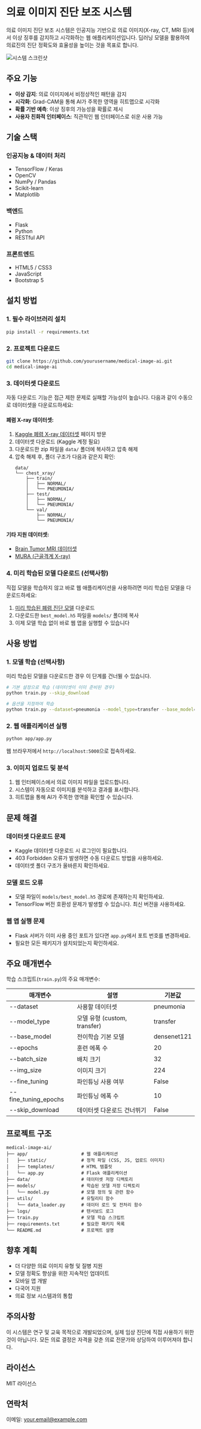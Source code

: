 # 의료 이미지 진단 보조 시스템

의료 이미지 진단 보조 시스템은 인공지능 기반으로 의료 이미지(X-ray, CT, MRI 등)에서 이상 징후를 감지하고 시각화하는 웹 애플리케이션입니다. 딥러닝 모델을 활용하여 의료진의 진단 정확도와 효율성을 높이는 것을 목표로 합니다.

![시스템 스크린샷](https://miro.medium.com/v2/resize:fit:1400/1*oURfHMP1_usLZYeOzQKKNg.png)

## 주요 기능

- **이상 감지**: 의료 이미지에서 비정상적인 패턴을 감지
- **시각화**: Grad-CAM을 통해 AI가 주목한 영역을 히트맵으로 시각화
- **확률 기반 예측**: 이상 징후의 가능성을 확률로 제시
- **사용자 친화적 인터페이스**: 직관적인 웹 인터페이스로 쉬운 사용 가능

## 기술 스택

### 인공지능 & 데이터 처리
- TensorFlow / Keras
- OpenCV
- NumPy / Pandas
- Scikit-learn
- Matplotlib

### 백엔드
- Flask
- Python
- RESTful API

### 프론트엔드
- HTML5 / CSS3
- JavaScript
- Bootstrap 5

## 설치 방법

### 1. 필수 라이브러리 설치
```bash
pip install -r requirements.txt
```

### 2. 프로젝트 다운로드
```bash
git clone https://github.com/yourusername/medical-image-ai.git
cd medical-image-ai
```

### 3. 데이터셋 다운로드
자동 다운로드 기능은 접근 제한 문제로 실패할 가능성이 높습니다. 다음과 같이 수동으로 데이터셋을 다운로드하세요:

#### 폐렴 X-ray 데이터셋:
1. [Kaggle 폐렴 X-ray 데이터셋](https://www.kaggle.com/datasets/paultimothymooney/chest-xray-pneumonia) 페이지 방문
2. 데이터셋 다운로드 (Kaggle 계정 필요)
3. 다운로드한 zip 파일을 `data/` 폴더에 복사하고 압축 해제
4. 압축 해제 후, 폴더 구조가 다음과 같은지 확인:
   ```
   data/
   └── chest_xray/
       ├── train/
       │   ├── NORMAL/
       │   └── PNEUMONIA/
       ├── test/
       │   ├── NORMAL/
       │   └── PNEUMONIA/
       └── val/
           ├── NORMAL/
           └── PNEUMONIA/
   ```

#### 기타 지원 데이터셋:
- [Brain Tumor MRI 데이터셋](https://www.kaggle.com/datasets/navoneel/brain-mri-images-for-brain-tumor-detection)
- [MURA (근골격계 X-ray)](https://stanfordmlgroup.github.io/competitions/mura/)

### 4. 미리 학습된 모델 다운로드 (선택사항)
직접 모델을 학습하지 않고 바로 웹 애플리케이션을 사용하려면 미리 학습된 모델을 다운로드하세요:

1. [미리 학습된 폐렴 진단 모델](https://drive.google.com/file/d/1moCm7kLTiUIOhvU2jNkxUWkVBTIV8-si/view?usp=sharing) 다운로드
2. 다운로드한 `best_model.h5` 파일을 `models/` 폴더에 복사
3. 이제 모델 학습 없이 바로 웹 앱을 실행할 수 있습니다

## 사용 방법

### 1. 모델 학습 (선택사항)
미리 학습된 모델을 다운로드한 경우 이 단계를 건너뛸 수 있습니다.

```bash
# 기본 설정으로 학습 (데이터셋이 이미 준비된 경우)
python train.py --skip_download

# 옵션을 지정하여 학습
python train.py --dataset=pneumonia --model_type=transfer --base_model=densenet121 --epochs=20 --fine_tuning --skip_download
```

### 2. 웹 애플리케이션 실행
```bash
python app/app.py
```
웹 브라우저에서 `http://localhost:5000`으로 접속하세요.

### 3. 이미지 업로드 및 분석
1. 웹 인터페이스에서 의료 이미지 파일을 업로드합니다.
2. 시스템이 자동으로 이미지를 분석하고 결과를 표시합니다.
3. 히트맵을 통해 AI가 주목한 영역을 확인할 수 있습니다.

## 문제 해결

### 데이터셋 다운로드 문제
- Kaggle 데이터셋 다운로드 시 로그인이 필요합니다.
- 403 Forbidden 오류가 발생하면 수동 다운로드 방법을 사용하세요.
- 데이터셋 폴더 구조가 올바른지 확인하세요.

### 모델 로드 오류
- 모델 파일이 `models/best_model.h5` 경로에 존재하는지 확인하세요.
- TensorFlow 버전 호환성 문제가 발생할 수 있습니다. 최신 버전을 사용하세요.

### 웹 앱 실행 문제
- Flask 서버가 이미 사용 중인 포트가 있다면 `app.py`에서 포트 번호를 변경하세요.
- 필요한 모든 패키지가 설치되었는지 확인하세요.

## 주요 매개변수

학습 스크립트(`train.py`)의 주요 매개변수:

| 매개변수 | 설명 | 기본값 |
|----------|------|--------|
| --dataset | 사용할 데이터셋 | pneumonia |
| --model_type | 모델 유형 (custom, transfer) | transfer |
| --base_model | 전이학습 기본 모델 | densenet121 |
| --epochs | 훈련 에폭 수 | 20 |
| --batch_size | 배치 크기 | 32 |
| --img_size | 이미지 크기 | 224 |
| --fine_tuning | 파인튜닝 사용 여부 | False |
| --fine_tuning_epochs | 파인튜닝 에폭 수 | 10 |
| --skip_download | 데이터셋 다운로드 건너뛰기 | False |

## 프로젝트 구조
```
medical-image-ai/
├── app/                    # 웹 애플리케이션
│   ├── static/             # 정적 파일 (CSS, JS, 업로드 이미지)
│   ├── templates/          # HTML 템플릿
│   └── app.py              # Flask 애플리케이션
├── data/                   # 데이터셋 저장 디렉토리
├── models/                 # 학습된 모델 저장 디렉토리
│   └── model.py            # 모델 정의 및 관련 함수
├── utils/                  # 유틸리티 함수
│   └── data_loader.py      # 데이터 로드 및 전처리 함수
├── logs/                   # 텐서보드 로그
├── train.py                # 모델 학습 스크립트
├── requirements.txt        # 필요한 패키지 목록
└── README.md               # 프로젝트 설명
```

## 향후 계획

- 더 다양한 의료 이미지 유형 및 질병 지원
- 모델 정확도 향상을 위한 지속적인 업데이트
- 모바일 앱 개발
- 다국어 지원
- 의료 정보 시스템과의 통합

## 주의사항

이 시스템은 연구 및 교육 목적으로 개발되었으며, 실제 임상 진단에 직접 사용하기 위한 것이 아닙니다. 모든 의료 결정은 자격을 갖춘 의료 전문가와 상담하여 이루어져야 합니다.

## 라이선스

MIT 라이선스

## 연락처

이메일: your.email@example.com 